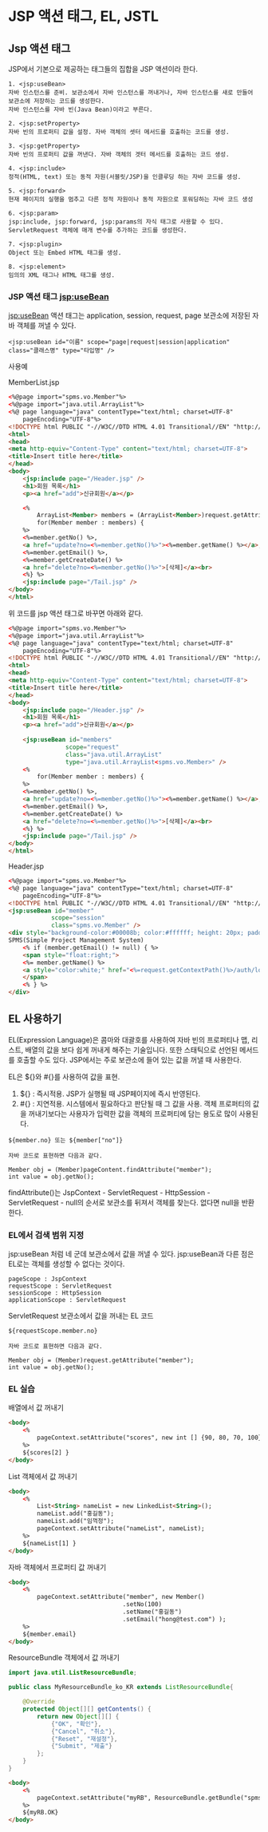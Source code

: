 # JSP 액션 태그, EL, JSTL

## Jsp 액션 태그

JSP에서 기본으로 제공하는 태그들의 집합을 JSP 액션이라 한다.

```
1. <jsp:useBean>
자바 인스턴스를 준비. 보관소에서 자바 인스턴스를 꺼내거나, 자바 인스턴스를 새로 만들어 보관소에 저장하는 코드를 생성한다. 
자바 인스턴스를 자바 빈(Java Bean)이라고 부른다.

2. <jsp:setProperty>
자바 빈의 프로퍼티 값을 설정. 자바 객체의 셋터 메서드를 호출하는 코드를 생성.

3. <jsp:getProperty>
자바 빈의 프로퍼티 값을 꺼낸다. 자바 객체의 겟터 메서드를 호출하는 코드 생성.

4. <jsp:include>
정적(HTML, text) 또는 동적 자원(서블릿/JSP)을 인클루딩 하는 자바 코드를 생성.

5. <jsp:forward>
현재 페이지의 실행을 멈추고 다른 정적 자원이나 동적 자원으로 포워딩하는 자바 코드 생성

6. <jsp:param>
jsp:include, jsp:forward, jsp:params의 자식 태그로 사용할 수 있다. ServletRequest 객체에 매개 변수를 추가하는 코드를 생성한다.

7. <jsp:plugin>
Object 또는 Embed HTML 태그를 생성.

8. <jsp:element>
임의의 XML 태그나 HTML 태그를 생성.
```

### JSP 액션 태그 <jsp:useBean>

<jsp:useBean> 액션 태그는 application, session, request, page 보관소에 저장된 자바 객체를 꺼낼 수 있다.

```
<jsp:useBean id="이름" scope="page|request|session|application" class="클래스명" type="타입명" />
```

사용예

MemberList.jsp

```html
<%@page import="spms.vo.Member"%>
<%@page import="java.util.ArrayList"%>
<%@ page language="java" contentType="text/html; charset=UTF-8"
    pageEncoding="UTF-8"%>
<!DOCTYPE html PUBLIC "-//W3C//DTD HTML 4.01 Transitional//EN" "http://www.w3.org/TR/html4/loose.dtd">
<html>
<head>
<meta http-equiv="Content-Type" content="text/html; charset=UTF-8">
<title>Insert title here</title>
</head>
<body>
    <jsp:include page="/Header.jsp" />
    <h1>회원 목록</h1>
    <p><a href="add">신규회원</a></p>

    <%
        ArrayList<Member> members = (ArrayList<Member>)request.getAttribute("members");
        for(Member member : members) {
    %>
    <%=member.getNo() %>,
    <a href="update?no=<%=member.getNo()%>"><%=member.getName() %></a>,
    <%=member.getEmail() %>,
    <%=member.getCreateDate() %>
    <a href="delete?no=<%=member.getNo()%>">[삭제]</a><br>
    <%} %>
    <jsp:include page="/Tail.jsp" />
</body>
</html>
```

위 코드를 jsp 액션 태그로 바꾸면 아래와 같다.

```html
<%@page import="spms.vo.Member"%>
<%@page import="java.util.ArrayList"%>
<%@ page language="java" contentType="text/html; charset=UTF-8"
    pageEncoding="UTF-8"%>
<!DOCTYPE html PUBLIC "-//W3C//DTD HTML 4.01 Transitional//EN" "http://www.w3.org/TR/html4/loose.dtd">
<html>
<head>
<meta http-equiv="Content-Type" content="text/html; charset=UTF-8">
<title>Insert title here</title>
</head>
<body>
    <jsp:include page="/Header.jsp" />
    <h1>회원 목록</h1>
    <p><a href="add">신규회원</a></p>
    
    <jsp:useBean id="members" 
                scope="request" 
                class="java.util.ArrayList" 
                type="java.util.ArrayList<spms.vo.Member>" />
    <%
        for(Member member : members) {
    %>
    <%=member.getNo() %>,
    <a href="update?no=<%=member.getNo()%>"><%=member.getName() %></a>,
    <%=member.getEmail() %>,
    <%=member.getCreateDate() %>
    <a href="delete?no=<%=member.getNo()%>">[삭제]</a><br>
    <%} %>
    <jsp:include page="/Tail.jsp" />
</body>
</html>
```

Header.jsp 

```html
<%@page import="spms.vo.Member"%>
<%@ page language="java" contentType="text/html; charset=UTF-8"
    pageEncoding="UTF-8"%>
<!DOCTYPE html PUBLIC "-//W3C//DTD HTML 4.01 Transitional//EN" "http://www.w3.org/TR/html4/loose.dtd">
<jsp:useBean id="member"
            scope="session"
            class="spms.vo.Member" />
<div style="background-color:#00008b; color:#ffffff; height: 20px; padding: 5px;">
SPMS(Simple Project Management System)
    <% if (member.getEmail() != null) { %>
    <span style="float:right;">
    <%= member.getName() %>
    <a style="color:white;" href="<%=request.getContextPath()%>/auth/logout">로그아웃</a>
    </span>
    <% } %>
</div>
```


## EL 사용하기

EL(Expression Language)은 콤마와 대괄호를 사용하여 자바 빈의 프로퍼티나 맵, 리스트, 배열의 값을 보다 쉽게 꺼내게 해주는 기술입니다. 또한 스태틱으로 선언된 메서드를 호출할 수도 있다. JSP에서는 주로 보관소에 들어 있는 값을 꺼낼 때 사용한다.

EL은 ${}와 #{}를 사용하여 값을 표현.

1. ${} : 즉시적용. JSP가 실행될 때 JSP페이지에 즉시 반영된다.
2. #{} : 지연적용. 시스템에서 필요하다고 판단될 때 그 값을 사용. 객체 프로퍼티의 값을 꺼내기보다는 사용자가 입력한 값을 객체의 프로퍼티에 담는 용도로 많이 사용된다.

```
${member.no} 또는 ${member["no"]}

자바 코드로 표현하면 다음과 같다.

Member obj = (Member)pageContent.findAttribute("member");
int value = obj.getNo();
```

findAttribute()는 JspContext - ServletRequest - HttpSession - ServletRequest - null의 순서로 보관소를 뒤져서 객체를 찾는다. 없다면 null을 반환한다.

### EL에서 검색 범위 지정

jsp:useBean 처럼 네 군데 보관소에서 값을 꺼낼 수 있다. jsp:useBean과 다른 점은 EL로는 객체를 생성할 수 없다는 것이다.

```
pageScope : JspContext
requestScope : ServletRequest
sessionScope : HttpSession
applicationScope : ServletRequest
```

ServletRequest 보관소에서 값을 꺼내는 EL 코드

```
${requestScope.member.no}

자바 코드로 표현하면 다음과 같다.

Member obj = (Member)request.getAttribute("member");
int value = obj.getNo();
```

### EL 실습

배열에서 값 꺼내기

```html
<body>
    <%
        pageContext.setAttribute("scores", new int [] {90, 80, 70, 100});
    %>
    ${scores[2] }
</body>
```

List 객체에서 값 꺼내기

```html
<body>
    <%
        List<String> nameList = new LinkedList<String>();
        nameList.add("홍길동");
        nameList.add("임꺽정");
        pageContext.setAttribute("nameList", nameList);
    %>
    ${nameList[1] }
</body>
```

자바 객체에서 프로퍼티 값 꺼내기

```html
<body>
    <%
        pageContext.setAttribute("member", new Member()
                                .setNo(100)
                                .setName("홍길동")
                                .setEmail("hong@test.com") );
    %>
    ${member.email}
</body>
```

ResourceBundle 객체에서 값 꺼내기

```java
import java.util.ListResourceBundle;

public class MyResourceBundle_ko_KR extends ListResourceBundle{

    @Override
    protected Object[][] getContents() {
        return new Object[][] {
            {"OK", "확인"},
            {"Cancel", "취소"},
            {"Reset", "재설정"},
            {"Submit", "제출"}
        };  
    }
}
```

```html
<body>
    <%
        pageContext.setAttribute("myRB", ResourceBundle.getBundle("spms.vo.MyResourceBundle"));
    %>
    ${myRB.OK}
</body>
```
 



































